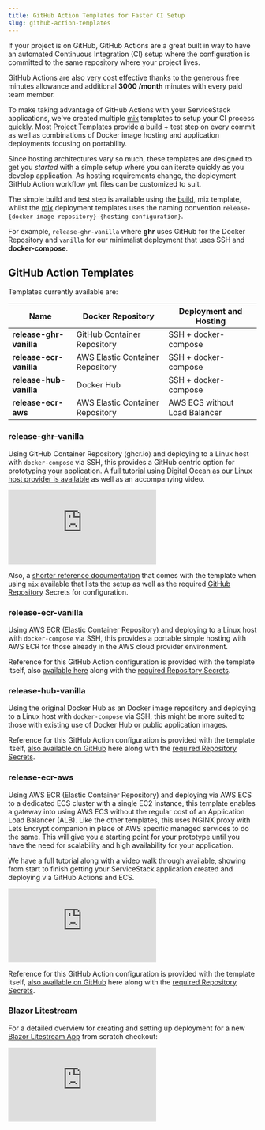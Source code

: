 ```yaml
---
title: GitHub Action Templates for Faster CI Setup
slug: github-action-templates
---
```


If your project is on GitHub, GitHub Actions are a great built in way to have an automated Continuous Integration (CI) setup where the configuration is committed to the same repository where your project lives.

GitHub Actions are also very cost effective thanks to the generous free minutes allowance and additional **3000 /month** minutes with every paid team member. 

To make taking advantage of GitHub Actions with your ServiceStack applications, we've created multiple [mix](/mix-tool) templates to setup your CI process quickly. Most [Project Templates](/templates-overview) provide a build + test step on every commit as well as combinations of Docker image hosting and application deployments focusing on portability.

Since hosting architectures vary so much, these templates are designed to get you *started* with a simple setup where you can iterate quickly as you develop application. As hosting requirements change, the deployment GitHub Action workflow `yml` files can be customized to suit.

The simple build and test step is available using the [build](https://gist.github.com/gistlyn/856bd13c38ad388ef6d48d06c32ab395), mix template, whilst the [mix](/mix-tool) deployment templates uses the naming convention `release-{docker image repository}-{hosting configuration}`. 

For example, `release-ghr-vanilla` where **ghr** uses GitHub for the Docker Repository and `vanilla` for our minimalist deployment that uses SSH and **docker-compose**.

## GitHub Action Templates

Templates currently available are:

| Name                    | Docker Repository                | Deployment and Hosting        | 
|-------------------------|----------------------------------|-------------------------------|
| **release-ghr-vanilla**	| GitHub Container Repository	     | SSH + docker-compose          |
| **release-ecr-vanilla**	| AWS Elastic Container Repository | SSH + docker-compose          | 
| **release-hub-vanilla**	| Docker Hub                       | SSH + docker-compose          | 
| **release-ecr-aws**   	| AWS Elastic Container Repository | AWS ECS without Load Balancer | 

### release-ghr-vanilla
Using GitHub Container Repository (ghcr.io) and deploying to a Linux host with `docker-compose` via SSH, this provides a GitHub centric option for prototyping your application. A [full tutorial using Digital Ocean as our Linux host provider is available](https://docs.servicestack.net/do-github-action-mix-deployment) as well as an accompanying video.

<iframe class="video-hd" src="https://www.youtube.com/embed/0PvzcnxlBvc" frameborder="0" allow="autoplay; encrypted-media" allowfullscreen></iframe>

Also, a [shorter reference documentation](https://github.com/ServiceStack/mix/blob/master/actions/release-ghr-vanilla/.github/workflows/README.md) that comes with the template when using `mix` available that lists the setup as well as the required [GitHub Repository](https://github.com/ServiceStack/mix/blob/master/actions/release-ghr-vanilla/.github/workflows/README.md#github-repository-setup) Secrets for configuration.

### release-ecr-vanilla
Using AWS ECR (Elastic Container Repository) and deploying to a Linux host with `docker-compose` via SSH, this provides a portable simple hosting with AWS ECR for those already in the AWS cloud provider environment.

Reference for this GitHub Action configuration is provided with the template itself, also [available here](https://github.com/ServiceStack/mix/blob/master/actions/release-ecr-vanilla/.github/workflows/README.md) along with the [required Repository Secrets](https://github.com/ServiceStack/mix/blob/master/actions/release-ecr-vanilla/.github/workflows/README.md#github-repository-setup).

### release-hub-vanilla
Using the original Docker Hub as an Docker image repository and deploying to a Linux host with `docker-compose` via SSH, this might be more suited to those with existing use of Docker Hub or public application images.

Reference for this GitHub Action configuration is provided with the template itself, [also available on GitHub](https://github.com/ServiceStack/mix/blob/master/actions/release-hub-vanilla/.github/workflows/README.md) here along with the [required Repository Secrets](https://github.com/ServiceStack/mix/blob/master/actions/release-hub-vanilla/.github/workflows/README.md#github-repository-setup).

### release-ecr-aws
Using AWS ECR (Elastic Container Repository) and deploying via AWS ECS to a dedicated ECS cluster with a single EC2 instance, this template enables a gateway into using AWS ECS without the regular cost of an Application Load Balancer (ALB). Like the other templates, this uses NGINX proxy with Lets Encrypt companion in place of AWS specific managed services to do the same. This will give you a starting point for your prototype until you have the need for scalability and high availability for your application.

We have a full tutorial along with a video walk through available, showing from start to finish getting your ServiceStack application created and deploying via GitHub Actions and ECS. 

<iframe class="video-hd" src="https://www.youtube.com/embed/Eh4tvLN8i8g" frameborder="0" allow="autoplay; encrypted-media" allowfullscreen></iframe>

Reference for this GitHub Action configuration is provided with the template itself, [also available on GitHub](https://github.com/ServiceStack/mix/blob/master/actions/release-ecr-aws/.github/workflows/README.md) here along with the [required Repository Secrets](https://github.com/ServiceStack/mix/blob/master/actions/release-ecr-aws/.github/workflows/README.md#github-repository-setup).

### Blazor Litestream

For a detailed overview for creating and setting up deployment for a new [Blazor Litestream App](/blazor-litestream) from scratch checkout:

<iframe class="video-hd" src="https://www.youtube.com/embed/fY50dWszpw4" frameborder="0" allow="accelerometer; autoplay; clipboard-write; encrypted-media; gyroscope; picture-in-picture" allowfullscreen></iframe>
